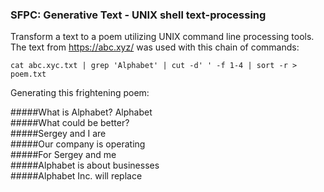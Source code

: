 ### SFPC: Generative Text - UNIX shell text-processing 

Transform a text to a poem utilizing UNIX command line processing tools.  
The text from https://abc.xyz/ was used with this chain of commands:

```
cat abc.xyc.txt | grep 'Alphabet' | cut -d' ' -f 1-4 | sort -r > poem.txt
```

Generating this frightening poem:

#####What is Alphabet? Alphabet  
#####What could be better?  
#####Sergey and I are  
#####Our company is operating  
#####For Sergey and me  
#####Alphabet is about businesses  
#####Alphabet Inc. will replace  
